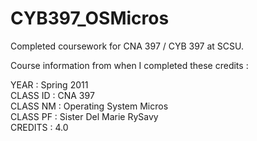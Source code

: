 # CYB397_OSMicros  
Completed coursework for CNA 397 / CYB 397 at SCSU.   

Course information from when I completed these credits :  
  
YEAR        :   Spring 2011  
CLASS ID    :   CNA 397  
CLASS NM    :   Operating System Micros  
CLASS PF    :   Sister Del Marie RySavy  
CREDITS     :   4.0  

